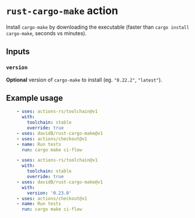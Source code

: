 # `rust-cargo-make` action

Install `cargo-make` by downloading the executable (faster than `cargo install cargo-make`, seconds vs minutes).

## Inputs

### `version`

**Optional** version of `cargo-make` to install (eg. `"0.22.2"`, `"latest"`).

## Example usage

```yaml
    - uses: actions-rs/toolchain@v1
      with:
        toolchain: stable
        override: true
    - uses: davidB/rust-cargo-make@v1
    - uses: actions/checkout@v1
    - name: Run tests
      run: cargo make ci-flow
```

```yaml
    - uses: actions-rs/toolchain@v1
      with:
        toolchain: stable
        override: true
    - uses: davidB/rust-cargo-make@v1
      with:
        version: '0.23.0'
    - uses: actions/checkout@v1
    - name: Run tests
      run: cargo make ci-flow
```
